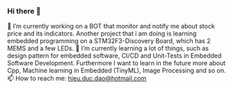 ### Hi there 👋

🔭 I’m currently working on a BOT that monitor and notify me about stock price and its indicators. Another project that i am doing is learning embedded programming on a STM32F3-Discovery Board, which has 2 MEMS and a few LEDs.
🌱 I’m currently learning a lot of things, such as design pattern for embedded software, CI/CD and Unit-Tests in Embedded Software Development. Furthermore I want to learn in the future more about Cpp, Machine learning in Embedded (TinyML), Image Processing and so on. 
📫 How to reach me: hieu.duc.dao@hotmail.com

<!--
**dh-dao/dh-dao** is a ✨ _special_ ✨ repository because its `README.md` (this file) appears on your GitHub profile.

Here are some ideas to get you started:

- 🔭 I’m currently working on ...
- 🌱 I’m currently learning ...
- 👯 I’m looking to collaborate on ...
- 🤔 I’m looking for help with ...
- 💬 Ask me about ...
- 📫 How to reach me: ...
- 😄 Pronouns: ...
- ⚡ Fun fact: ...
-->

